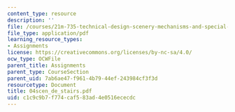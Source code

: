 ```yaml
---
content_type: resource
description: ''
file: /courses/21m-735-technical-design-scenery-mechanisms-and-special-effects-spring-2004/c1c9c9b7f774caf583ad4e0516ececdc_04scen_de_stairs.pdf
file_type: application/pdf
learning_resource_types:
- Assignments
license: https://creativecommons.org/licenses/by-nc-sa/4.0/
ocw_type: OCWFile
parent_title: Assignments
parent_type: CourseSection
parent_uid: 7ab6ae47-f961-4b79-44ef-243984cf3f3d
resourcetype: Document
title: 04scen_de_stairs.pdf
uid: c1c9c9b7-f774-caf5-83ad-4e0516ececdc
---
```

